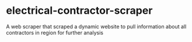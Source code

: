 # electrical-contractor-scraper
A web scraper that scraped a dynamic website to pull information about all contractors in region for further analysis
